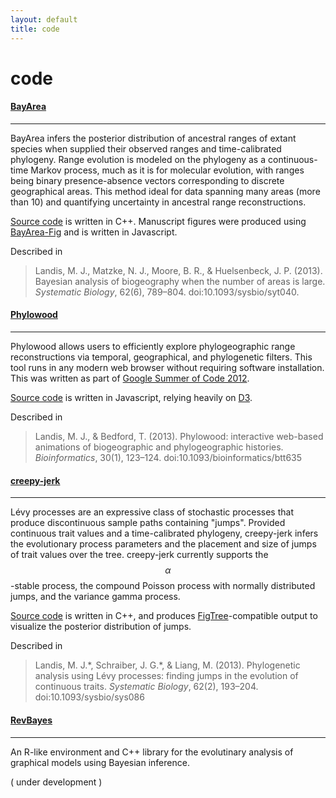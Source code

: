 ```yaml
---
layout: default
title: code
---
```

<h1>code</h1>

#### [BayArea](http://code.google.com/p/bayarea/) ####
---


BayArea infers the posterior distribution of ancestral ranges of extant species when supplied their observed ranges and time-calibrated phylogeny. Range evolution is modeled on the phylogeny as a continuous-time Markov process, much as it is for molecular evolution, with ranges being binary presence-absence vectors corresponding to discrete geographical areas. This method ideal for data spanning many areas (more than 10) and quantifying uncertainty in ancestral range reconstructions.

[Source code](http://code.google.com/p/bayarea/) is written in C++. Manuscript figures were produced using [BayArea-Fig](http://mlandis.github.io/bayarea-fig/) and is written in Javascript.

Described in

> Landis, M. J., Matzke, N. J., Moore, B. R., & Huelsenbeck, J. P. (2013). Bayesian analysis of biogeography when the number of areas is large. *Systematic Biology*, 62(6), 789–804. doi:10.1093/sysbio/syt040.

#### [Phylowood](http://mlandis.github.io/phylowood/) ####
---

Phylowood allows users to efficiently explore phylogeographic range reconstructions via temporal, geographical, and phylogenetic filters. This tool runs in any modern web browser without requiring software installation. This was written as part of [Google Summer of Code 2012](http://informatics.nescent.org/wiki/Phyloinformatics_Summer_of_Code_2012#Phylowood.js:_Browser-based_Interactive_Animations_of_Ancestral_Dispersal_and_Diversity_Patterns).

[Source code](http://mlandis.github.io/phylowood) is written in Javascript, relying heavily on [D3](http://d3js.org/).

Described in 

> Landis, M. J., & Bedford, T. (2013). Phylowood: interactive web-based animations of biogeographic and phylogeographic histories. *Bioinformatics*, 30(1), 123–124. doi:10.1093/bioinformatics/btt635

#### [creepy-jerk](http://github.com/mlandis/creepy-jerk/) ####
---

Lévy processes are an expressive class of stochastic processes that produce discontinuous sample paths containing "jumps". Provided continuous trait values and a time-calibrated phylogeny, creepy-jerk infers the evolutionary process parameters and the placement and size of jumps of trait values over the tree. creepy-jerk currently supports the $$\alpha$$-stable process, the compound Poisson process with normally distributed jumps, and the variance gamma process.

[Source code](http://github.com/mlandis/creepy-jerk) is written in C++, and produces [FigTree](http://tree.bio.ed.ac.uk/software/figtree/)-compatible output to visualize the posterior distribution of jumps.

Described in

> Landis, M. J.\*, Schraiber, J. G.\*, & Liang, M. (2013). Phylogenetic analysis using Lévy processes: finding jumps in the evolution of continuous traits. *Systematic Biology*, 62(2), 193–204. doi:10.1093/sysbio/sys086

#### [RevBayes](http://sourceforge.net/projects/revbayes/) ####
---

An R-like environment and C++ library for the evolutinary analysis of graphical models using Bayesian inference.

( under development )
